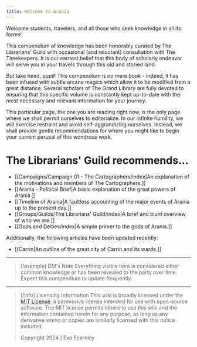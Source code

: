 ```yaml
---
title: Welcome to Arania
---
```

Welcome students, travelers, and all those who seek knowledge in all its forms!

This compendium of knowledge has been honorably curated by The Librarians' Guild with occasional (and reluctant) consultation with The Timekeepers. It is our earnest belief that this body of scholarly endeavor will serve you in your travels through this old and storied land. 

But take heed, pupil! This compendium is no mere *book* - indeed, it has been infused with subtle arcane magics which allow it to be modified from a great distance. Several scholars of The Grand Library are fully devoted to ensuring that this specific volume is constantly kept up-to-date with the most necessary and relevant information for your journey.

This particular page, the one you are reading right now, is the only page where we shall permit ourselves to editorialize. In our infinite humility, we will exercise restraint and avoid self-aggrandizing ourselves. Instead, we shall provide gentle recommendations for where you might like to begin your current perusal of this wondrous work.

# The Librarians' Guild recommends...
- [[Campaigns/Campaign 01 - The Cartographers/index|An explanation of the motivations and members of The Cartographers.]]
- [[Arania - Political Brief|A basic explanation of the great powers of Arania.]]
- [[Timeline of Arania|A faultless accounting of the major events of Arania up to the present day.]]
- [[Groups/Guilds/The Librarians' Guild/index|A brief and blunt overview of who we are.]]
- [[Gods and Deities/index|A simple primer to the gods of Arania.]]

Additionally, the following articles have been updated recently:
- [[Carrin|An outline of the great city of Carrin and its wards.]]

---
> [!example] DM's Note
> Everything visible here is considered either common knowledge or has been revealed to the party over time. Expect this compendium to update frequently.
---
> [!info] Licensing Information
> This wiki is broadly licensed under the [MIT License](https://opensource.org/license/mit), a permissive license intended for use with open-source software.
> The MIT license permits others to use this wiki and the information contained herein for any purpose, as long as any derivative works or copies are similarly licensed with this notice included.
> 
> Copyright 2024 | Evo Fearnley
